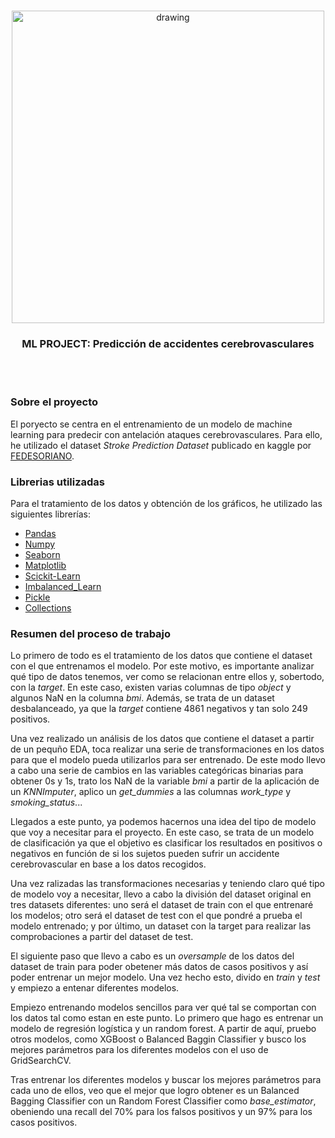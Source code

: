  <!-- IMAGEN ML PROJECT -->
 <br />
 <p align="center">
   <img src="https://www.profesionalreview.com/wp-content/uploads/2019/08/Machine-Learning-1-1024x732.png" alt="drawing" width="500"/>
   </a>

   <h3 align="center">ML PROJECT: Predicción de accidentes cerebrovasculares</h3>
<br>
<br>

### Sobre el proyecto

El poryecto se centra en el entrenamiento de un modelo de machine learning para predecir con antelación ataques cerebrovasculares. Para ello, he utilizado el dataset *Stroke Prediction Dataset* publicado en kaggle por [FEDESORIANO](https://www.kaggle.com/datasets/fedesoriano/stroke-prediction-dataset).

 ### Librerias utilizadas

 Para el tratamiento de los datos y obtención de los gráficos, he utilizado las siguientes librerías:
 * [Pandas](https://pandas.pydata.org/)
 * [Numpy](https://numpy.org/)
 * [Seaborn](https://seaborn.pydata.org/)
 * [Matplotlib](https://matplotlib.org/)
 * [Scickit-Learn](https://scikit-learn.org/stable/index.html)
 * [Imbalanced_Learn](https://imbalanced-learn.org/stable/)
 * [Pickle](https://docs.python.org/3/library/pickle.html)
 * [Collections](https://docs.python.org/3/library/collections.html)

### Resumen del proceso de trabajo

Lo primero de todo es el tratamiento de los datos que contiene el dataset con el que entrenamos el modelo. Por este motivo, es importante analizar qué tipo de datos tenemos, ver como se relacionan entre ellos y, sobertodo, con la *target*. En este caso, existen varias columnas de tipo *object* y algunos NaN en la columna *bmi*. Además, se trata de un dataset desbalanceado, ya que la *target* contiene 4861 negativos y tan solo 249 positivos.
<br>

Una vez realizado un análisis de los datos que contiene el dataset a partir de un pequño EDA, toca realizar una serie de transformaciones en los datos para que el modelo pueda utilizarlos para ser entrenado. De este modo llevo a cabo una serie de cambios en las variables categóricas binarias para obtener 0s y 1s, trato los NaN de la variable *bmi* a partir de la aplicación de un *KNNImputer*, aplico un *get_dummies* a las columnas *work_type* y *smoking_status*...
<br>

Llegados a este punto, ya podemos hacernos una idea del tipo de modelo que voy a necesitar para el proyecto. En este caso, se trata de un modelo de clasificación ya que el objetivo es clasificar los resultados en positivos o negativos en función de si los sujetos pueden sufrir un accidente cerebrovascular en base a los datos recogidos.
<br>

Una vez ralizadas las transformaciones necesarias y teniendo claro qué tipo de modelo voy a necesitar, llevo a cabo la división del dataset original en tres datasets diferentes: uno será el dataset de train con el que entrenaré los modelos; otro será el dataset de test con el que pondré a prueba el modelo entrenado; y por último, un dataset con la target para realizar las comprobaciones a partir del dataset de test.
<br>

El siguiente paso que llevo a cabo es un *oversample* de los datos del dataset de train para poder obetener más datos de casos positivos y así poder entrenar un mejor modelo. Una vez hecho esto, divido en *train* y *test* y empiezo a entenar diferentes modelos.
<br>

Empiezo entrenando modelos sencillos para ver qué tal se comportan con los datos tal como estan en este punto. Lo primero que hago es entrenar un modelo de regresión logística y un random forest. A partir de aquí, pruebo otros modelos, como XGBoost o Balanced Baggin Classifier y busco los mejores parámetros para los diferentes modelos con el uso de GridSearchCV.
<br>

Tras entrenar los diferentes modelos y buscar los mejores parámetros para cada uno de ellos, veo que el mejor que logro obtener es un Balanced Bagging Classifier con un Random Forest Classifier como *base_estimator*, obeniendo una recall del 70% para los falsos positivos y un 97% para los casos positivos.
